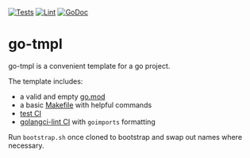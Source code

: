 [![Tests](https://github.com/jwilner/furry-doodle/workflows/tests/badge.svg)](https://github.com/jwilner/furry-doodle/actions?query=workflow%3Atests+branch%3Amain)
[![Lint](https://github.com/jwilner/furry-doodle/workflows/lint/badge.svg)](https://github.com/jwilner/furry-doodle/actions?query=workflow%3Alint+branch%3Amain)
[![GoDoc](https://godoc.org/github.com/jwilner/furry-doodle?status.svg)](https://godoc.org/github.com/jwilner/furry-doodle)

# go-tmpl

go-tmpl is a convenient template for a go project.

The template includes:

- a valid and empty [go.mod](go.mod)
- a basic [Makefile](Makefile) with helpful commands
- [test CI](.github/workflows/tests.yml)
- [golangci-lint CI](.github/workflows/lint.yml) with `goimports` formatting

Run `bootstrap.sh` once cloned to bootstrap and swap out names where necessary.

<!-- jsonquote foo.json#bar -->
